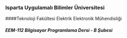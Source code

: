 ### Isparta Uygulamalı Bilimler Üniversitesi
####Teknoloji Fakültesi Elektrik Elektronik Mühendisliği
##### EEM-112 Bilgisayar Programlama Dersi - B Şubesi